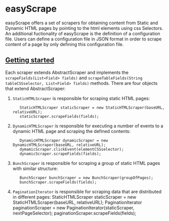 # easyScrape
easyScrape offers a set of scrapers for obtaining content from Static and Dynamic HTML pages by pointing to the html elements using css Selectors. An additional fuctionality of easyScrape is the definition of a configuration file. Users can define a configuration file in JSON format in order to scrape content of a page by only defining this configuration file.

<h2><u>Getting started</u></h2>

Each scraper extends AbstractScraper and implements the `scrapeFields(List<Field> fields)` and `scrapeTableFields(String tableCSSselector, List<Field> fields)` methods. There are four objects that extend AbstractScraper:

1. `StaticHTMLScraper` is responsible for scraping static HTML pages:

          StaticHTMLScraper staticScraper = new StaticHTMLScraper(baseURL, relativeURL);
          staticScraper.scrapeFields(fields);

2. `DynamicHTMLScraper` is responsible for executing a number of events to a dynamic HTML page and scraping the defined contents: 

          DynamicHTMLScraper dynamicScraper = new DynamicHTMLScraper(baseURL, relativeURL);
          dymamicScraper.clickEvent(elementCSSselector);
          dynamicScraper.scrapeFields(fields);

3. `BunchScraper` is responsible for scraping a group of static HTML pages with similar structure:

          BunchScraper bunchScraper = new BunchScraper(groupOfPages);
          bunchScraper.scrapeFields(fields);
          
4. `PaginationIterator` is responsible for scraping data that are distributed in different pages:
          StaticHTMLScraper staticScraper = new StaticHTMLScraper(baseURL, relativeURL);
          PaginationIterator paginationScraper = new PaginationIterator(staticScraper, nextPageSelector);
          paginationScraper.scrapeFields(fields);
